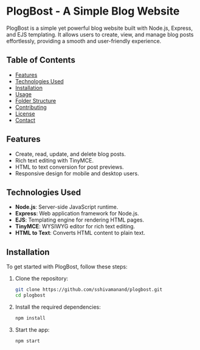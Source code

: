 # PlogBost - A Simple Blog Website

PlogBost is a simple yet powerful blog website built with Node.js, Express, and EJS templating. It allows users to create, view, and manage blog posts effortlessly, providing a smooth and user-friendly experience.

## Table of Contents
- [Features](#features)
- [Technologies Used](#technologies-used)
- [Installation](#installation)
- [Usage](#usage)
- [Folder Structure](#folder-structure)
- [Contributing](#contributing)
- [License](#license)
- [Contact](#contact)

## Features
- Create, read, update, and delete blog posts.
- Rich text editing with TinyMCE.
- HTML to text conversion for post previews.
- Responsive design for mobile and desktop users.

## Technologies Used
- **Node.js**: Server-side JavaScript runtime.
- **Express**: Web application framework for Node.js.
- **EJS**: Templating engine for rendering HTML pages.
- **TinyMCE**: WYSIWYG editor for rich text editing.
- **HTML to Text**: Converts HTML content to plain text.

## Installation
To get started with PlogBost, follow these steps:

1. Clone the repository:
   ```bash
   git clone https://github.com/sshivamanand/plogbost.git
   cd plogbost
2. Install the required dependencies:
   ```bash
   npm install
3. Start the app:
   ```bash
   npm start
